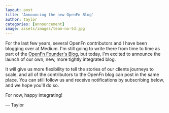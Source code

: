 ```yaml
---
layout: post
title: 'Announcing the new OpenFn Blog'
author: taylor
categories: [announcement]
image: assets/images/team-no-td.jpg
---
```


For the last few years, several OpenFn contributors and I have been blogging
over at Medium. I'm still going to write there from time to time as part of the
[OpenFn Founder's Blog](https://www.medium.com/@taylordowns2000), but today, I'm
excited to announce the launch of our own, new, more tightly integrated blog.

It will give us more flexibility to tell the stories of our clients journeys to
scale, and all of the contributors to the OpenFn blog can post in the same
place. You can still follow us and receive notifications by subscribing below,
and we hope you'll do so.

For now, happy integrating!

— Taylor
